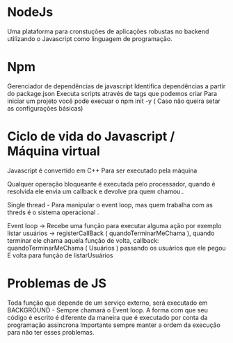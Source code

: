 # NodeJs

Uma plataforma para cronstuções de aplicações robustas no backend utilizando o Javascript como linguagem de programação.

# Npm

Gerenciador de dependências de javascript
Identifica dependências a partir do package.json
Executa scripts através de tags que podemos criar
Para iniciar um projeto você pode execuar o npm init -y ( Caso não queira setar as configurações básicas)

# Ciclo de vida do Javascript / Máquina virtual

Javascript é convertido em  C++ Para ser executado pela máquina

Qualquer operação bloqueante é executada pelo processador, quando é resolvida ele envia um callback
e devolve pra quem chamou..

Single thread - Para manipular o event loop, mas quem trabalha com as threds é o sistema operacional .

Event loop ->  Recebe uma função para executar alguma ação por exemplo listar usuários -> registerCallBack ( quandoTerminarMeChama ),
 quando terminar ele chama aquela função de volta, callback: quandoTerminarMeChama ( Usuários )  passando os usuários que ele pegou 
 E volta para função de listarUsuários

# Problemas de  JS

Toda função que depende de um serviço externo, será executado em BACKGROUND - Sempre chamará o Event loop.
A forma com que seu código é escrito é diferente da maneira que é executado por conta da programação assincrona
Importante sempre manter a ordem da execução para não ter esses problemas.





